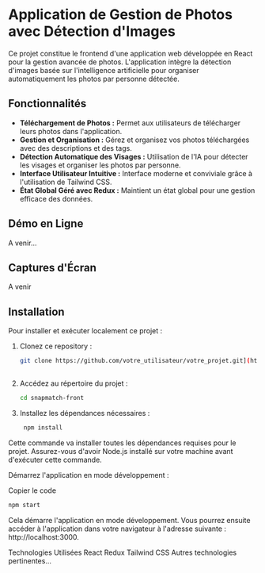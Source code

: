 # Application de Gestion de Photos avec Détection d'Images

Ce projet constitue le frontend d'une application web développée en React pour la gestion avancée de photos. L'application intègre la détection d'images basée sur l'intelligence artificielle pour organiser automatiquement les photos par personne détectée.

## Fonctionnalités

- **Téléchargement de Photos :** Permet aux utilisateurs de télécharger leurs photos dans l'application.
- **Gestion et Organisation :** Gérez et organisez vos photos téléchargées avec des descriptions et des tags.
- **Détection Automatique des Visages :** Utilisation de l'IA pour détecter les visages et organiser les photos par personne.
- **Interface Utilisateur Intuitive :** Interface moderne et conviviale grâce à l'utilisation de Tailwind CSS.
- **État Global Géré avec Redux :** Maintient un état global pour une gestion efficace des données.

## Démo en Ligne

A venir...

## Captures d'Écran

A venir

## Installation

Pour installer et exécuter localement ce projet :

1. Clonez ce repository :
   ```bash
   git clone https://github.com/votre_utilisateur/votre_projet.git](https://github.com/ilan990/snapmatch-front.git
  
2. Accédez au répertoire du projet :
   ```bash
   cd snapmatch-front
   
3. Installez les dépendances nécessaires :
   ```bash
    npm install
   
Cette commande va installer toutes les dépendances requises pour le projet. Assurez-vous d'avoir Node.js installé sur votre machine avant d'exécuter cette commande.

Démarrez l'application en mode développement :

Copier le code
```bash
npm start
```
Cela démarre l'application en mode développement. Vous pourrez ensuite accéder à l'application dans votre navigateur à l'adresse suivante : http://localhost:3000.

Technologies Utilisées
React
Redux
Tailwind CSS
Autres technologies pertinentes...

